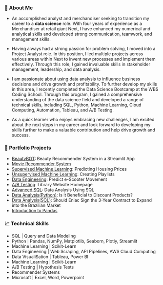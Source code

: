 ### 📌 About Me 

- An accomplished analyst and merchandiser seeking to transition my career to a **data science** role. With four years of experience as a Merchandiser at retail giant Next, I have enhanced my numerical and analytical skills and developed strong communication, teamwork, and management skills.

- Having always had a strong passion for problem solving, I moved into a Project Analyst role. In this position, I led multiple projects across various areas within Next to invent new processes and implement them effectively. Through this role, I gained invaluable skills in stakeholder management, leadership, and data analysis.

- I am passionate about using data analysis to influence business decisions and drive growth and profitability. To further develop my skills in this area, I recently completed the Data Science Bootcamp at the WBS Coding School. Through this program, I gained a comprehensive understanding of the data science field and developed a range of technical skills, including SQL, Python, Machine Learning, Cloud Computing, Automation, Tableau, and A/B Testing.

- As a quick learner who enjoys embracing new challenges, I am excited about the next steps in my career and look forward to developing my skills further to make a valuable contribution and help drive growth and success.

### 📁 Portfolio Projects

- [BeautyBOT](https://github.com/abiflynn/BeautyBOT): Beauty Recommender System in a Streamlit App 
- [Movie Recommender System](https://github.com/abiflynn/movie_recommender_system)
- [Supervised Machine Learning](https://github.com/abiflynn/supervised_machine_learning): Predicting Housing Prices
- [Unsupervised Machine Learning](https://github.com/abiflynn/unsupervised_machine_learning): Creating Playlists
- [Data Engineering](https://github.com/abiflynn/data_engineering): Predict e-Scooter Movement
- [A/B Testing](https://github.com/abiflynn/AB_testing): Library Website Homepage
- [Advanced SQL](https://github.com/abiflynn/advanced_SQL): Data Analysis Using SQL
- [Data Analysis(Python)](https://github.com/abiflynn/data_analysis_python): Is it Beneficial to Discount Products?
- [Data Analysis(SQL)](https://github.com/abiflynn/data_analysis_SQL): Should Eniac Sign the 3-Year Contract to Expand into the Brazilian Market
- [Introduction to Pandas](https://github.com/abiflynn/python_pandas)

### 📈 Technical Skills 

- SQL | Query and Data Modeling
- Python | Pandas, NumPy, Matplotlib, Seaborn, Plotly, Streamlit
- Machine Learning | Scikit-Learn
- Data Engineering | Web Scraping, API Pipelines, AWS Cloud Computing
- Data VisualiSation | Tableau, Power BI 
- Machine Learning | Scikit-Learn
- A/B Testing | Hypothesis Tests
- Recommender Systems
- Microsoft | Excel, Word, Powerpoint
